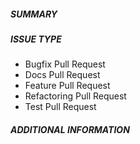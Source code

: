 ##### SUMMARY
<!--- Describe the change below, including rationale and design decisions -->

<!--- HINT: Include "Fixes #nnn" if you are fixing an existing issue -->

##### ISSUE TYPE
<!--- Pick one or more below and delete the rest.
      'Test Pull Request' is for PRs that add/extend tests without code changes. -->
- Bugfix Pull Request
- Docs Pull Request
- Feature Pull Request
- Refactoring Pull Request
- Test Pull Request

##### ADDITIONAL INFORMATION
<!--- Include additional information to help people understand the change here -->
<!--- A step-by-step reproduction of the problem is helpful if there is no related issue -->

<!--- Paste verbatim command output below, e.g. before and after your change -->
```paste below

```
